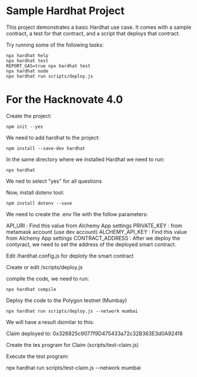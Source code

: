 # Sample Hardhat Project

This project demonstrates a basic Hardhat use case. It comes with a sample contract, a test for that contract, and a script that deploys that contract.

Try running some of the following tasks:

```shell
npx hardhat help
npx hardhat test
REPORT_GAS=true npx hardhat test
npx hardhat node
npx hardhat run scripts/deploy.js
```

# For the Hacknovate 4.0



Create the project:
```shell
npm init --yes
```

We need to add hardhat to the project:

```shell
npm install --save-dev hardhat
```

In the same directory where we installed Hardhat we need to run:

```shell
npx hardhat
```

We ned to select "yes" for all questions

Now, install dotenv tool:

```shell
npm install dotenv --save
```

We need to create the .env file with the follow parameters:

API_URl : Find this value from Alchemy App settings
PRIVATE_KEY : from metamask account (use dev account)
ALCHEMY_API_KEY  : Find this value from Alchemy App settings
CONTRACT_ADDRESS : After we deploy the contyract, we need to set the address of the deployed smart contract.

Edit /hardhat.config.js for deploty the smart contract

Create or edit /scripts/deploy.js

compile the code, we need to run:

```shell
npx hardhat compile
```

Deploy the code to the Polygon testnet (Mumbay)

```shell
npx hardhat run scripts/deploy.js --network mumbai
```

We will have a result dsimilar to this:

Claim deployed to: 0x326825c9077f9D475433a72c32B363E3d0A924f8


Create the tes program for Claim (scripts/test-claim.js)

Execute the test program:

npx hardhat run scripts/test-claim.js --network mumbai








